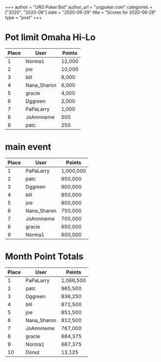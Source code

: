 +++
author = "URG Poker Bot"
author_url = "urgpoker.com"
categories = ["2020", "2020-06"]
date = "2020-06-29"
title = "Scores for 2020-06-29"
type = "post"
+++
# Pot limit Omaha Hi-Lo

| Place | User | Points |
|-------|------|--------|
| 1 | Norma1 | 12,000 |
| 2 | joe | 10,000 |
| 3 | bill | 8,000 |
| 4 | Nana_Sharon | 6,000 |
| 5 | gracie | 4,000 |
| 6 | Dggreen | 2,000 |
| 7 | PaPaLarry | 1,000 |
| 8 | JoAnnmeme | 500 |
| 9 | patc | 250 |

# main event

| Place | User | Points |
|-------|------|--------|
| 1 | PaPaLarry | 1,000,000 |
| 2 | patc | 950,000 |
| 3 | Dggreen | 900,000 |
| 4 | bill | 850,000 |
| 5 | joe | 800,000 |
| 6 | Nana_Sharon | 750,000 |
| 7 | JoAnnmeme | 700,000 |
| 8 | gracie | 650,000 |
| 9 | Norma1 | 600,000 |

# Month Point Totals

| Place | User | Points |
|-------|------|--------|
| 1 | PaPaLarry | 1,066,500 |
| 2 | patc | 965,500 |
| 3 | Dggreen | 936,250 |
| 4 | bill | 872,500 |
| 5 | joe | 851,500 |
| 6 | Nana_Sharon | 812,500 |
| 7 | JoAnnmeme | 767,000 |
| 8 | gracie | 684,375 |
| 9 | Norma1 | 667,375 |
| 10 | Donut | 13,125 |
